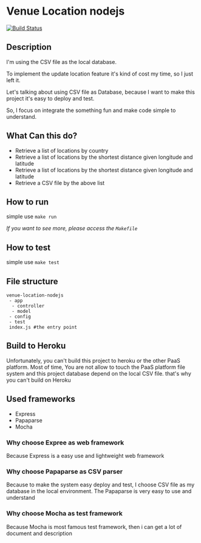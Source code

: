 # Venue Location nodejs

[![Build Status](https://travis-ci.org/LittleYenMin/venue-location-nodejs.svg?branch=master)](https://travis-ci.org/LittleYenMin/venue-location-nodejs)

## Description
I'm using the CSV file as the local database. 

To implement the update location feature it's kind of cost my time, so I just left it.

Let's talking about using CSV file as Database,
because I want to make this project it's easy to deploy and test.

So, I focus on integrate the something fun and make code simple to understand.

## What Can this do?
- Retrieve a list of locations by country
- Retrieve a list of locations by the shortest distance given longitude and latitude
- Retrieve a list of locations by the shortest distance given longitude and latitude
- Retrieve a CSV file by the above list

## How to run
simple use `make run`

 *If you want to see more, please access the `Makefile`*

## How to test
simple use `make test`

## File structure
```
venue-location-nodejs
 - app
  - controller
  - model
 - config
 - test
 index.js #the entry point
```

## Build to Heroku
Unfortunately, you can't build this project to heroku or the other PaaS platform.
Most of time, You are not allow to touch the PaaS platform file system and this project database depend on the local CSV file.
that's why you can't build on Heroku

## Used frameworks
- Express
- Papaparse
- Mocha

### Why choose Expree as web framework
Because Express is a easy use and lightweight web framework

### Why choose Papaparse as CSV parser
Because to make the system easy deploy and test, I choose CSV file as my database in the local environment.
The Papaparse is very easy to use and understand

### Why choose Mocha as test framework
Because Mocha is most famous test framework, then i can get a lot of document and description

